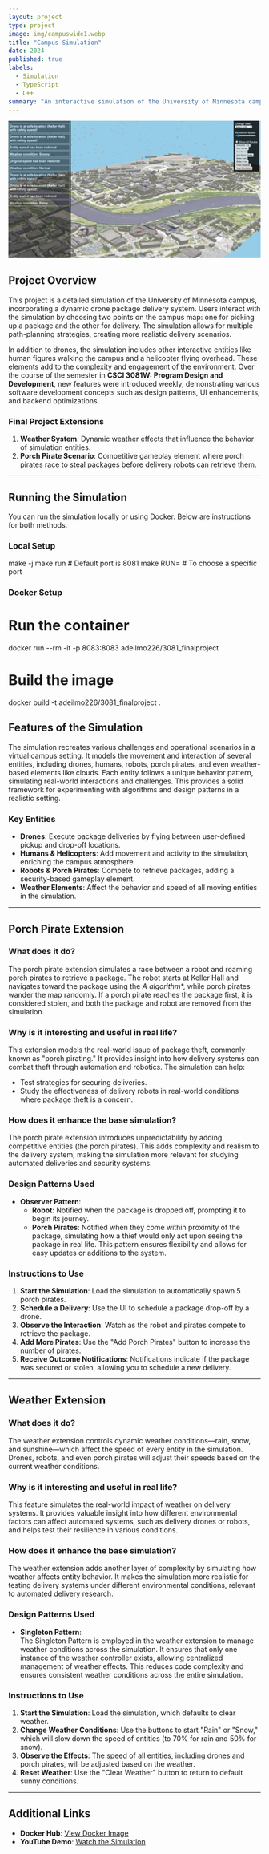 ```yaml
---
layout: project
type: project
image: img/campuswide1.webp
title: "Campus Simulation"
date: 2024
published: true
labels:
  - Simulation
  - TypeScript
  - C++
summary: "An interactive simulation of the University of Minnesota campus, featuring drone deliveries, weather effects, and a 'porch pirate' extension, designed to explore real-world automation and security challenges."
---
```


![Campus Simulation](../img/drone.png)

## Project Overview

This project is a detailed simulation of the University of Minnesota campus, incorporating a dynamic drone package delivery system. Users interact with the simulation by choosing two points on the campus map: one for picking up a package and the other for delivery. The simulation allows for multiple path-planning strategies, creating more realistic delivery scenarios.

In addition to drones, the simulation includes other interactive entities like human figures walking the campus and a helicopter flying overhead. These elements add to the complexity and engagement of the environment. Over the course of the semester in **CSCI 3081W: Program Design and Development**, new features were introduced weekly, demonstrating various software development concepts such as design patterns, UI enhancements, and backend optimizations.

### Final Project Extensions
1. **Weather System**: Dynamic weather effects that influence the behavior of simulation entities.  
2. **Porch Pirate Scenario**: Competitive gameplay element where porch pirates race to steal packages before delivery robots can retrieve them.  

---

## Running the Simulation

You can run the simulation locally or using Docker. Below are instructions for both methods.

### **Local Setup**

make -j
make run    # Default port is 8081
make RUN=<portnumber>    # To choose a specific port

 
### **Docker Setup**

# Run the container
docker run --rm -it -p 8083:8083 adeilmo226/3081_finalproject

# Build the image
docker build -t adeilmo226/3081_finalproject .

## Features of the Simulation

The simulation recreates various challenges and operational scenarios in a virtual campus setting. It models the movement and interaction of several entities, including drones, humans, robots, porch pirates, and even weather-based elements like clouds. Each entity follows a unique behavior pattern, simulating real-world interactions and challenges. This provides a solid framework for experimenting with algorithms and design patterns in a realistic setting.

### **Key Entities**
- **Drones**: Execute package deliveries by flying between user-defined pickup and drop-off locations.  
- **Humans & Helicopters**: Add movement and activity to the simulation, enriching the campus atmosphere.  
- **Robots & Porch Pirates**: Compete to retrieve packages, adding a security-based gameplay element.  
- **Weather Elements**: Affect the behavior and speed of all moving entities in the simulation.  

---

## **Porch Pirate Extension**

### **What does it do?**
The porch pirate extension simulates a race between a robot and roaming porch pirates to retrieve a package. The robot starts at Keller Hall and navigates toward the package using the **A* algorithm**, while porch pirates wander the map randomly. If a porch pirate reaches the package first, it is considered stolen, and both the package and robot are removed from the simulation.

### **Why is it interesting and useful in real life?**
This extension models the real-world issue of package theft, commonly known as "porch pirating." It provides insight into how delivery systems can combat theft through automation and robotics. The simulation can help:  
- Test strategies for securing deliveries.  
- Study the effectiveness of delivery robots in real-world conditions where package theft is a concern.  

### **How does it enhance the base simulation?**
The porch pirate extension introduces unpredictability by adding competitive entities (the porch pirates). This adds complexity and realism to the delivery system, making the simulation more relevant for studying automated deliveries and security systems.

### **Design Patterns Used**
- **Observer Pattern**:  
  - **Robot**: Notified when the package is dropped off, prompting it to begin its journey.  
  - **Porch Pirates**: Notified when they come within proximity of the package, simulating how a thief would only act upon seeing the package in real life. This pattern ensures flexibility and allows for easy updates or additions to the system.  

### **Instructions to Use**
1. **Start the Simulation**: Load the simulation to automatically spawn 5 porch pirates.  
2. **Schedule a Delivery**: Use the UI to schedule a package drop-off by a drone.  
3. **Observe the Interaction**: Watch as the robot and pirates compete to retrieve the package.  
4. **Add More Pirates**: Use the "Add Porch Pirates" button to increase the number of pirates.  
5. **Receive Outcome Notifications**: Notifications indicate if the package was secured or stolen, allowing you to schedule a new delivery.  

---

## **Weather Extension**

### **What does it do?**
The weather extension controls dynamic weather conditions—rain, snow, and sunshine—which affect the speed of every entity in the simulation. Drones, robots, and even porch pirates will adjust their speeds based on the current weather conditions.

### **Why is it interesting and useful in real life?**
This feature simulates the real-world impact of weather on delivery systems. It provides valuable insight into how different environmental factors can affect automated systems, such as delivery drones or robots, and helps test their resilience in various conditions.

### **How does it enhance the base simulation?**
The weather extension adds another layer of complexity by simulating how weather affects entity behavior. It makes the simulation more realistic for testing delivery systems under different environmental conditions, relevant to automated delivery research.

### **Design Patterns Used**
- **Singleton Pattern**:  
  The Singleton Pattern is employed in the weather extension to manage weather conditions across the simulation. It ensures that only one instance of the weather controller exists, allowing centralized management of weather effects. This reduces code complexity and ensures consistent weather conditions across the entire simulation.

### **Instructions to Use**
1. **Start the Simulation**: Load the simulation, which defaults to clear weather.  
2. **Change Weather Conditions**: Use the buttons to start "Rain" or "Snow," which will slow down the speed of entities (to 70% for rain and 50% for snow).  
3. **Observe the Effects**: The speed of all entities, including drones and porch pirates, will be adjusted based on the weather.  
4. **Reset Weather**: Use the "Clear Weather" button to return to default sunny conditions.  

---

## **Additional Links**

- **Docker Hub**: [View Docker Image](https://hub.docker.com/repository/docker/adeilmo226/3081_finalproject/general)  
- **YouTube Demo**: [Watch the Simulation](https://www.youtube.com/watch?v=pb3om2BIyzk&ab_channel=AdeilMo)  
